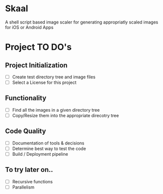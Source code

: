 # Skaal

A shell script based image scaler for generating appropriatly scaled images for iOS or Android Apps


# Project TO DO's

## Project Initialization
- [ ] Create test directory tree and image files
- [ ] Select a License for this project

## Functionality
- [ ] Find all the images in a given directory tree
- [ ] Copy/Resize them into the appropriate direcotry tree

## Code Quality
- [ ] Documentation of tools & decisions
- [ ] Determine best way to test the code
- [ ] Build / Deployment pipeline

## To try later on..
- [ ] Recursive functions
- [ ] Parallelism
